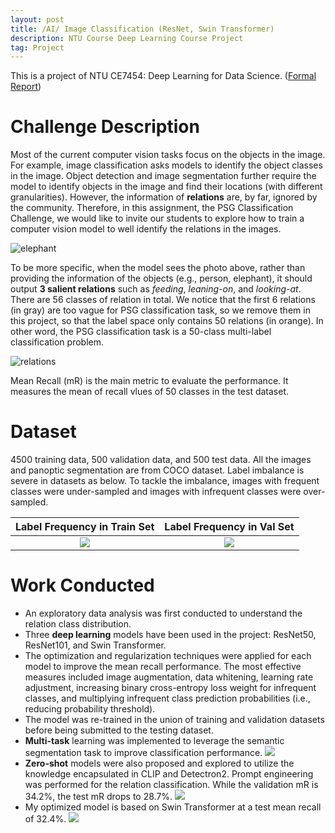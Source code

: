 ```yaml
---
layout: post
title: /AI/ Image Classification (ResNet, Swin Transformer)
description: NTU Course Deep Learning Course Project
tag: Project
---
```


This is a project of NTU CE7454: Deep Learning for Data Science. ([Formal Report](http://siyue-zhang.github.io/images/A1.pdf))

# Challenge Description

Most of the current computer vision tasks focus on the objects in the image. For example, image classification asks models to identify the object classes in the image. Object detection and image segmentation further require the model to identify objects in the image and find their locations (with different granularities). However, the information of **relations** are, by far, ignored by the community. Therefore, in this assignment, the PSG Classification Challenge, we would like to invite our students to explore how to train a computer vision model to well identify the relations in the images.

![elephant](http://siyue-zhang.github.io/images/image_cls/elephant.jpeg)

To be more specific, when the model sees the photo above, rather than providing the information of the objects (e.g., person, elephant), it should output **3 salient relations** such as *feeding*, *leaning-on*, and *looking-at*. There are 56 classes of relation in total. We notice that the first 6 relations (in gray) are too vague for PSG classification task, so we remove them in this project, so that the label space only contains 50 relations (in orange). In other word, the PSG classification task is a 50-class multi-label classification problem.

![relations](http://siyue-zhang.github.io/images/image_cls/relations.jpeg)

Mean Recall (mR) is the main metric to evaluate the performance. It measures the mean of recall vlues of 50 classes in the test dataset.


# Dataset

4500 training data, 500 validation data, and 500 test data. All the images and panoptic segmentation are from COCO dataset. Label imbalance is severe in datasets as below. To tackle the imbalance, images with frequent classes were under-sampled and images with infrequent classes were over-sampled.

Label Frequency in Train Set    |  Label Frequency in Val Set
:-------------------------:|:-------------------------:
![](http://siyue-zhang.github.io/images/image_cls/relation_hist_train.png)  |  ![](http://siyue-zhang.github.io/images/image_cls/relation_hist_val.png)

# Work Conducted

* An exploratory data analysis was first conducted to understand the relation class distribution. 
* Three **deep learning** models have been used in the project: ResNet50, ResNet101, and Swin Transformer. 
* The optimization and regularization techniques were applied for each model to improve the mean recall performance. The most effective measures included image augmentation, data whitening, learning rate adjustment, increasing binary cross-entropy loss weight for infrequent classes, and multiplying infrequent class prediction probabilities (i.e., reducing probability threshold). 
* The model was re-trained in the union of training and validation datasets before being submitted to the testing dataset. 
* **Multi-task** learning was implemented to leverage the semantic segmentation task to improve classification performance. 
![](http://siyue-zhang.github.io/images/image_cls/seg.png)
* **Zero-shot** models were also proposed and explored to utilize the knowledge encapsulated in CLIP and Detectron2. Prompt engineering was performed for the relation classification. While the validation mR is 34.2%, the test mR drops to 28.7%. 
![](http://siyue-zhang.github.io/images/image_cls/det.png)
* My optimized model is based on Swin Transformer at a test mean recall of 32.4%.
![](http://siyue-zhang.github.io/images/image_cls/tune.png)


